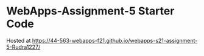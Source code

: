 # WebApps-Assignment-5 Starter Code
Hosted at https://44-563-webapps-f21.github.io/webapps-s21-assignment-5-Rudra1227/